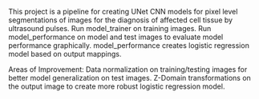 This project is a pipeline for creating UNet CNN models for pixel level segmentations of images for the diagnosis of affected cell tissue by ultrasound pulses.
Run model_trainer on training images. Run model_performance on model and test images to evaluate model performance graphically. model_performance creates logistic regression model based on output mappings.

Areas of Improvement:
Data normalization on training/testing images for better model generalization on test images.
Z-Domain transformations on the output image to create more robust logistic regression model.

